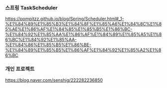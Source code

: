 
### 스프링 TaskScheduler
https://pompitzz.github.io/blog/Spring/Scheduler.html#_1-%E1%84%89%E1%85%B3%E1%84%8F%E1%85%A6%E1%84%8C%E1%85%AE%E1%86%AF%E1%84%85%E1%85%B5%E1%86%BC-%E1%84%92%E1%85%AA%E1%86%AF%E1%84%89%E1%85%A5%E1%86%BC%E1%84%92%E1%85%AA-%E1%84%86%E1%85%B5%E1%86%BE-%E1%84%89%E1%85%B5%E1%86%AF%E1%84%92%E1%85%A2%E1%86%BC


### 개인 프로젝트
https://blog.naver.com/senshig/222282236850